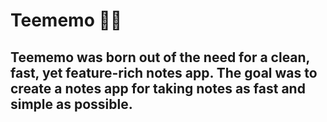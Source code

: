 # Teememo 📝🦉
## Teememo was born out of the need for a clean, fast, yet feature-rich notes app. The goal was to create a notes app for taking notes as fast and simple as possible.
